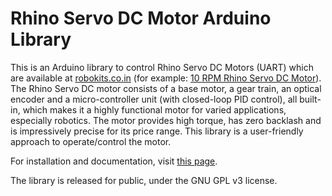 # Rhino Servo DC Motor Arduino Library
This is an Arduino library to control Rhino Servo DC Motors (UART) which are available at <a href="http://www.robokits.co.in/" target="_blank">robokits.co.in</a> (for example: <a href="http://robokits.co.in/motors/high-torque-encoder-dc-servo-motor-10rpm-with-uart-i2c-ppm-drive?cPath=2_71&" target="_blank">10 RPM Rhino Servo DC Motor</a>). The Rhino Servo DC motor consists of a base motor, a gear train, an optical encoder and a micro-controller unit (with closed-loop PID control), all built-in, which makes it a highly functional motor for varied applications, especially robotics. The motor provides high torque, has zero backlash and is impressively precise for its price range. This library is a user-friendly approach to operate/control the motor.

For installation and documentation, visit <a href="http://samvrit.tk/high-torque-rhino-servo-dc-motor-arduino-library/" target="_blank">this page</a>.

The library is released for public, under the GNU GPL v3 license.
